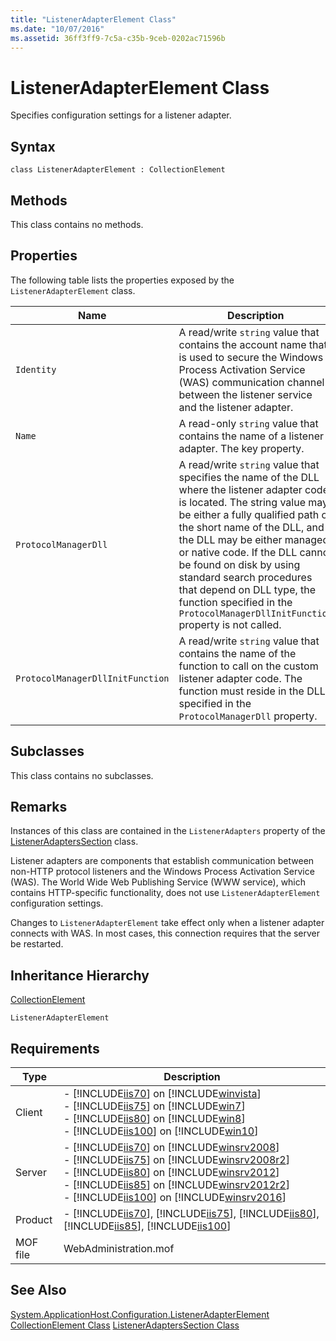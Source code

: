 ```yaml
---
title: "ListenerAdapterElement Class"
ms.date: "10/07/2016"
ms.assetid: 36ff3ff9-7c5a-c35b-9ceb-0202ac71596b
---
```

# ListenerAdapterElement Class
Specifies configuration settings for a listener adapter.  
  
## Syntax  
  
```vbs  
class ListenerAdapterElement : CollectionElement  
```  
  
## Methods  
 This class contains no methods.  
  
## Properties  
 The following table lists the properties exposed by the `ListenerAdapterElement` class.  
  
|Name|Description|  
|----------|-----------------|  
|`Identity`|A read/write `string` value that contains the account name that is used to secure the Windows Process Activation Service (WAS) communication channel between the listener service and the listener adapter.|  
|`Name`|A read-only `string` value that contains the name of a listener adapter. The key property.|  
|`ProtocolManagerDll`|A read/write `string` value that specifies the name of the DLL where the listener adapter code is located. The string value may be either a fully qualified path or the short name of the DLL, and the DLL may be either managed or native code. If the DLL cannot be found on disk by using standard search procedures that depend on DLL type, the function specified in the `ProtocolManagerDllInitFunction` property is not called.|  
|`ProtocolManagerDllInitFunction`|A read/write `string` value that contains the name of the function to call on the custom listener adapter code. The function must reside in the DLL specified in the `ProtocolManagerDll` property.|  
  
## Subclasses  
 This class contains no subclasses.  
  
## Remarks  
 Instances of this class are contained in the `ListenerAdapters` property of the [ListenerAdaptersSection](../wmi-provider/listeneradapterssection-class.md) class.  
  
 Listener adapters are components that establish communication between non-HTTP protocol listeners and the Windows Process Activation Service (WAS). The World Wide Web Publishing Service (WWW service), which contains HTTP-specific functionality, does not use `ListenerAdapterElement` configuration settings.  
  
 Changes to `ListenerAdapterElement` take effect only when a listener adapter connects with WAS. In most cases, this connection requires that the server be restarted.  
  
## Inheritance Hierarchy  
 [CollectionElement](../wmi-provider/collectionelement-class.md)  
  
 `ListenerAdapterElement`  
  
## Requirements  
  
|Type|Description|  
|----------|-----------------|  
|Client|-   [!INCLUDE[iis70](../wmi-provider/includes/iis70-md.md)] on [!INCLUDE[winvista](../wmi-provider/includes/winvista-md.md)]<br />-   [!INCLUDE[iis75](../wmi-provider/includes/iis75-md.md)] on [!INCLUDE[win7](../wmi-provider/includes/win7-md.md)]<br />-   [!INCLUDE[iis80](../wmi-provider/includes/iis80-md.md)] on [!INCLUDE[win8](../wmi-provider/includes/win8-md.md)]<br />-   [!INCLUDE[iis100](../wmi-provider/includes/iis100-md.md)] on [!INCLUDE[win10](../wmi-provider/includes/win10-md.md)]|  
|Server|-   [!INCLUDE[iis70](../wmi-provider/includes/iis70-md.md)] on [!INCLUDE[winsrv2008](../wmi-provider/includes/winsrv2008-md.md)]<br />-   [!INCLUDE[iis75](../wmi-provider/includes/iis75-md.md)] on [!INCLUDE[winsrv2008r2](../wmi-provider/includes/winsrv2008r2-md.md)]<br />-   [!INCLUDE[iis80](../wmi-provider/includes/iis80-md.md)] on [!INCLUDE[winsrv2012](../wmi-provider/includes/winsrv2012-md.md)]<br />-   [!INCLUDE[iis85](../wmi-provider/includes/iis85-md.md)] on [!INCLUDE[winsrv2012r2](../wmi-provider/includes/winsrv2012r2-md.md)]<br />-   [!INCLUDE[iis100](../wmi-provider/includes/iis100-md.md)] on [!INCLUDE[winsrv2016](../wmi-provider/includes/winsrv2016-md.md)]|  
|Product|-   [!INCLUDE[iis70](../wmi-provider/includes/iis70-md.md)], [!INCLUDE[iis75](../wmi-provider/includes/iis75-md.md)], [!INCLUDE[iis80](../wmi-provider/includes/iis80-md.md)], [!INCLUDE[iis85](../wmi-provider/includes/iis85-md.md)], [!INCLUDE[iis100](../wmi-provider/includes/iis100-md.md)]|  
|MOF file|WebAdministration.mof|  
  
## See Also  
 [System.ApplicationHost.Configuration.ListenerAdapterElement](../wmi-provider/listeneradapterelement-class.md)
 [CollectionElement Class](../wmi-provider/collectionelement-class.md)
 [ListenerAdaptersSection Class](../wmi-provider/listeneradapterssection-class.md)
